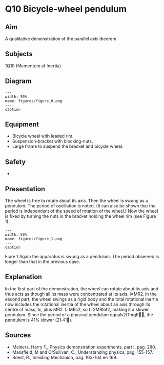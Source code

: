 # Q10 Bicycle-wheel pendulum 
    
  
## Aim   
 A qualitative demonstration of the parallel axis theorem.   
  
## Subjects   
 1Q10 (Momentum of Inertia)   
  
## Diagram   
   
```{figure} figures/figure_0.png  
---  
width: 50%  
name: figures/figure_0.png  
---  
caption  
``` 
     
  
## Equipment   
 
 *  Bicycle wheel with leaded rim. 
 *  Suspension-bracket with blocking-nuts. 
 *  Large frame to suspend the bracket and bicycle wheel.   
  
## Safety   
 
 * 
      
  
## Presentation   
 The wheel is free to rotate about its axis. Then the wheel is swung as a pendulum. The period of oscillation is noted. (It can also be shown that the period is independent of the speed of rotation of the wheel.) Now the wheel is fixed by turning the nuts in the bracket holding the wheel rim (see Figure 1).    
```{figure} figures/figure_1.png  
---  
width: 50%  
name: figures/figure_1.png  
---  
caption  
``` 
  Fiure 1  Again the apparatus is swung as a pendulum. The period observed is longer than that in the previous case.    
  
## Explanation   
 In the first part of the demonstration, the wheel can rotate about its axis and thus acts as though all its mass were concentrated at its axis. I=MR2. In the second part, the wheel swings as a rigid body and the total rotational inertia now includes the rotational inertia of the wheel about an axis through its centre of mass, Ic, plus MR2. I=MRc2, so I=2MRtot2, making it a slower pendulum. Since the period of a physical pendulum equals2ITmgR, the pendulum is 41% slower (21.41).    
  
## Sources   
 
 *  Meiners, Harry F., Physics demonstration experiments, part I, pag. 280. 
 *  Mansfield, M and O'Sullivan, C., Understanding physics, pag. 155-157. 
 *  Roest, R., Inleiding Mechanica, pag. 163-164 en 169.
    